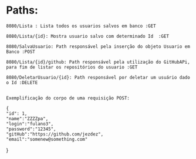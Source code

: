 # Paths:
    
    8080/Lista : Lista todos os usuarios salvos em banco :GET
    
    8080/Lista/{id}: Mostra usuario salvo com determinado Id  :GET
    
    8080/SalvaUsuario: Path responsável pela inserção do objeto Usuario em Banco :POST
    
    8080/Lista/{id}/github: Path responsável pela utilização do GitHubAPi, para fim de listar os repositórios do usuario :GET
    
    8080/DeletarUsuario/{id}: Path responsável por deletar um usuário dado o Id :DELETE
    
    
    Exemplificação do corpo de uma requisição POST:
     
    {
    "id": 1,
    "name":"ZZZZpa",
    "login":"fulano3",
    "password":"12345",
    "gitHub":"https://github.com/jezdez",
    "email":"somenew@something.com"
   }
